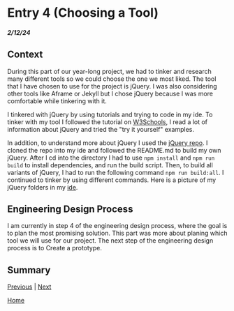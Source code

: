 # Entry 4 (Choosing a Tool)
##### 2/12/24
## Context 
During this part of our year-long project, we had to tinker and research many different tools so we could choose the one we most liked. The tool that I have chosen to use for the project is jQuery. I was also considering other tools like Aframe or Jekyll but I chose jQuery because I was more comfortable while tinkering with it. 

I tinkered with jQuery by using tutorials and trying to code in my ide. To tinker with my tool I followed the tutorial on [W3Schools](https://www.w3schools.com/jquERy/default.asp), I read a lot of information about jQuery and tried the "try it yourself" examples.

In addition, to understand more about jQuery I used the [jQuery repo](https://github.com/jquery/jquery?tab=readme-ov-file). I cloned the repo into my ide and followed the README.md to build my own jQuery. After I cd into the directory I had to use `npm install` and `npm run build` to install dependencies, and run the build script. Then, to build all variants of jQuery, I had to run the following command `npm run build:all`. I continued to tinker by using different commands. Here is a picture of my jQuery folders in my [ide](ide.png).
## Engineering Design Process
I am currently in step 4 of the engineering design process, where the goal is to plan the most promising solution. This part was more about planing which tool we will use for our project. The next step of the engineering design process is to Create a prototype.

## Summary

[Previous](entry03.md) | [Next](entry05.md)

[Home](../README.md)
